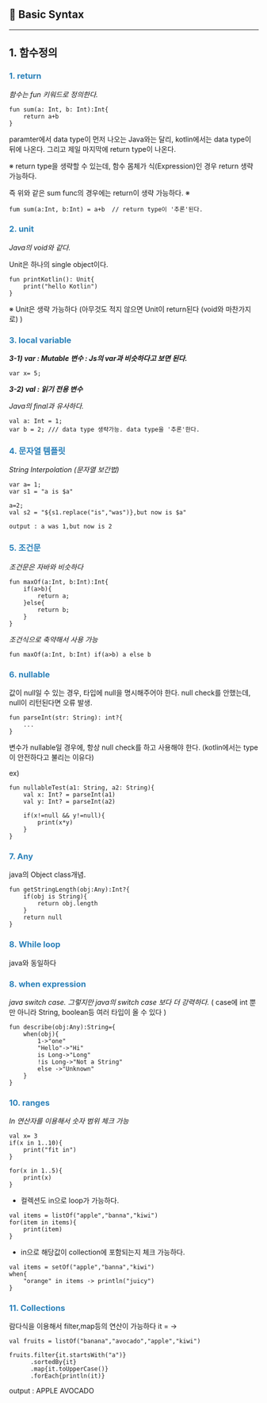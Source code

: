 ## 📌 Basic Syntax
<hr/>

## 1. 함수정의

### <span style="color: #2980B9">__1. return__<br></span>  

*함수는 fun 키워드로 정의한다.*

```
fun sum(a: Int, b: Int):Int{
    return a+b
}
```

paramter에서 data type이 먼저 나오는 Java와는 달리, kotlin에서는 data type이 뒤에 나온다. 그리고 제일 마지막에 return type이 나온다.

※ return type을 생략할 수 있는데, 함수 몸체가 식(Expression)인 경우 return 생략 가능하다.

즉 위와 같은 sum func의 경우에는 return이 생략 가능하다. ※

```
fum sum(a:Int, b:Int) = a+b  // return type이 '추론'된다.
```

### <span style="color: #2980B9">__2. unit__<br>

*Java의 void와 같다.*

Unit은 하나의 single object이다.

```
fun printKotlin(): Unit{
    print("hello Kotlin")
}
```

※ Unit은 생략 가능하다 (아무것도 적지 않으면 Unit이 return된다 (void와 마찬가지로) )

### <span style="color: #2980B9">__3. local variable__<br>

***3-1) var : Mutable 변수 : Js의 var과 비슷하다고 보면 된다.***

```
var x= 5;
```

***3-2) val : 읽기 전용 변수***

*Java의 final과 유사하다.*

```
val a: Int = 1;
var b = 2; /// data type 생략가능. data type을 '추론'한다.
```

### <span style="color: #2980B9">__4. 문자열 템플릿__<br>   
*String Interpolation (문자열 보간법)*

```
var a= 1;
var s1 = "a is $a"

a=2;
val s2 = "${s1.replace("is","was")},but now is $a"
```
```
output : a was 1,but now is 2
```

### <span style="color: #2980B9">__5. 조건문__<br>  

*조건문은 자바와 비슷하다*

```
fun maxOf(a:Int, b:Int):Int{
    if(a>b){
        return a;
    }else{
        return b;
    }
}
```
_조건식으로 축약해서 사용 가능_  

```
fun maxOf(a:Int, b:Int) if(a>b) a else b
```

### <span style="color: #2980B9">__6. nullable__<br>

값이 null일 수 있는 경우, 타입에 null을 명시해주어야 한다.
null check를 안했는데, null이 리턴된다면 오류 발생.

```
fun parseInt(str: String): int?{
    ...
}
```

변수가 nullable일 경우에, 항상 null check를 하고 사용해야 한다.
(kotlin에서는 type이 안전하다고 불리는 이유다)

ex)

```
fun nullableTest(a1: String, a2: String){
    val x: Int? = parseInt(a1)
    val y: Int? = parseInt(a2)

    if(x!=null && y!=null){
        print(x*y)
    }
}
```

### <span style="color: #2980B9">__7. Any__<br>

java의 Object class개념.

```
fun getStringLength(obj:Any):Int?{
    if(obj is String){
        return obj.length
    }
    return null
}
```

### <span style="color: #2980B9">__8. While loop__<br>

java와 동일하다

### <span style="color: #2980B9">__8. when expression__<br>

*java switch case. 그렇지만 java의 switch case 보다 더 강력하다.*
( case에 int 뿐만 아니라 String, boolean등 여러 타입이 올 수 있다 )

```
fun describe(obj:Any):String={
    when(obj){
        1->"one"
        "Hello"->"Hi"
        is Long->"Long"
        !is Long->"Not a String"
        else ->"Unknown"
    }
}
```

### <span style="color: #2980B9">__10. ranges__<br>

*In 연산자를 이용해서 숫자 범위 체크 가능*

```
val x= 3
if(x in 1..10){
    print("fit in")
}
```

```
for(x in 1..5){
    print(x)
}
```

- 컬렉션도 in으로 loop가 가능하다.

```
val items = listOf("apple","banna","kiwi")
for(item in items){
    print(item)
}
```

- in으로 해당값이 collection에 포함되는지 체크 가능하다.

```
val items = setOf("apple","banna","kiwi")
when{
    "orange" in items -> println("juicy")
}
```

### <span style="color: #2980B9">__11. Collections__<br>

람다식을 이용해서 filter,map등의 연산이 가능하다
it = ->

```
val fruits = listOf("banana","avocado","apple","kiwi")

fruits.filter{it.startsWith("a")}
      .sortedBy{it}
      .map{it.toUpperCase()}
      .forEach{println(it)}
```
output : 
APPLE
AVOCADO